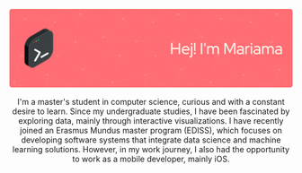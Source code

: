 ![Header](./github-header-image.png)


<p align="center">I'm a master's student in computer science, curious and with a constant desire to learn. Since my undergraduate studies, I have been fascinated by exploring data, mainly through interactive visualizations. I have recently joined an Erasmus Mundus master program (EDISS), which focuses on developing software systems that integrate data science and machine learning solutions. However, in my work journey, I also had the opportunity to work as a mobile developer, mainly iOS.</p>

<!--
**mariamaOlive/mariamaOlive** is a ✨ _special_ ✨ repository because its `README.md` (this file) appears on your GitHub profile.

Here are some ideas to get you started:

- 🔭 I’m currently working on ...
- 🌱 I’m currently learning ...
- 👯 I’m looking to collaborate on ...
- 🤔 I’m looking for help with ...
- 💬 Ask me about ...
- 📫 How to reach me: ...
- 😄 Pronouns: ...
- ⚡ Fun fact: ...
-->
